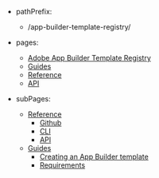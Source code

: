 - pathPrefix:
    - /app-builder-template-registry/

- pages:
    - [Adobe App Builder Template Registry](/)
    - [Guides](guides)
    - [Reference](reference)
    - [API](api)

- subPages:
    - [Reference](reference) 
        - [Github](reference/github/) 
        - [CLI](reference/cli/) 
        - [API](reference/api/) 
    - [Guides](guides) 
        - [Creating an App Builder template](guides/creating-template/index.md) 
        - [Requirements](guides/requirements) 
